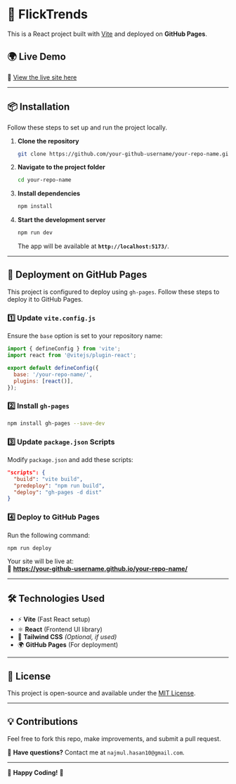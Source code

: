 # 🚀 FlickTrends

This is a React project built with [Vite](https://vitejs.dev/) and deployed on **GitHub Pages**.

## 🌍 Live Demo
🔗 [View the live site here](https://mdnazmulhasan.github.io/FlickTrends/)

---

## 📦 Installation

Follow these steps to set up and run the project locally.

1. **Clone the repository**  
   ```bash
   git clone https://github.com/your-github-username/your-repo-name.git
   ```

2. **Navigate to the project folder**  
   ```bash
   cd your-repo-name
   ```

3. **Install dependencies**  
   ```bash
   npm install
   ```

4. **Start the development server**  
   ```bash
   npm run dev
   ```
   The app will be available at **`http://localhost:5173/`**.

---

## 🚀 Deployment on GitHub Pages

This project is configured to deploy using `gh-pages`. Follow these steps to deploy it to GitHub Pages.

### **1️⃣ Update `vite.config.js`**
Ensure the `base` option is set to your repository name:
```js
import { defineConfig } from 'vite';
import react from '@vitejs/plugin-react';

export default defineConfig({
  base: '/your-repo-name/',
  plugins: [react()],
});
```

### **2️⃣ Install `gh-pages`**
```bash
npm install gh-pages --save-dev
```

### **3️⃣ Update `package.json` Scripts**
Modify `package.json` and add these scripts:
```json
"scripts": {
  "build": "vite build",
  "predeploy": "npm run build",
  "deploy": "gh-pages -d dist"
}
```

### **4️⃣ Deploy to GitHub Pages**
Run the following command:
```bash
npm run deploy
```

Your site will be live at:  
🔗 **https://your-github-username.github.io/your-repo-name/**  

---

## 🛠️ Technologies Used
- ⚡ **Vite** (Fast React setup)
- ⚛️ **React** (Frontend UI library)
- 🎨 **Tailwind CSS** *(Optional, if used)*
- 🌍 **GitHub Pages** (For deployment)

---

## 📝 License
This project is open-source and available under the [MIT License](LICENSE).

---

## 💡 Contributions
Feel free to fork this repo, make improvements, and submit a pull request.  

📩 **Have questions?** Contact me at `najmul.hasan10@gmail.com`.  

---

🎉 **Happy Coding!** 🚀

